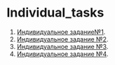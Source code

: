# Individual_tasks
1. [Индивидуальное задание№1](/Individual_tasks_1.ipynb).
2. [Индивидуальное задание №2](/Individual_tasks_2.ipynb).
3. [Индивидуальное задание №3](/Individual_tasks_3.ipynb).
4. [Индивидуальное задание №4](/Individual_tasks_4.ipynb).
